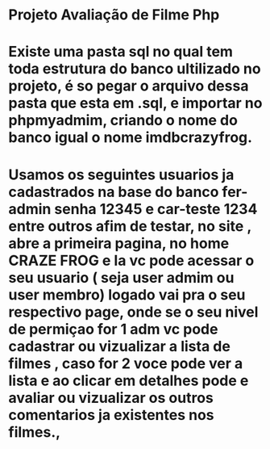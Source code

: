 # Projeto Avaliação de Filme Php
# Existe uma pasta sql no qual tem toda estrutura do banco ultilizado no projeto, é so pegar o arquivo dessa pasta que esta em .sql, e importar no phpmyadmim, criando o nome do banco igual o nome imdbcrazyfrog.
# Usamos os seguintes usuarios ja cadastrados na base do banco fer-admin senha 12345 e car-teste 1234 entre outros afim de testar, no site , abre a primeira pagina, no home CRAZE FROG e la vc pode acessar o seu usuario ( seja user admim ou user membro) logado vai pra o seu respectivo page, onde se o seu nivel de permiçao for 1 adm vc pode cadastrar ou vizualizar  a lista de filmes , caso for 2 voce pode ver a lista e ao clicar em detalhes pode e avaliar  ou vizualizar os outros comentarios ja existentes nos filmes., 

